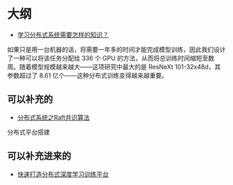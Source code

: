 # 大纲


- [学习分布式系统需要怎样的知识？](https://www.zhihu.com/question/23645117/answer/1053242777)

如果只是用一台机器的话，将需要一年多的时间才能完成模型训练，因此我们设计了一种可以将该任务分配给 336 个 GPU 的方法，从而将总训练时间缩短至数周。随着模型规模越来越大——这项研究中最大的是 ResNeXt 101-32x48d，其参数超过了 8.61 亿个——这种分布式训练变得越来越重要。



## 可以补充的

- [分布式系统之Raft共识算法](https://juejin.im/post/5d2c6380f265da1bb80c5fdc)




分布式平台搭建


## 可以补充进来的

- [快速打造分布式深度学习训练平台](https://zhuanlan.zhihu.com/p/28629224)
